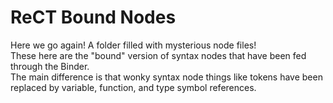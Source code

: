 # ReCT Bound Nodes
Here we go again! A folder filled with mysterious node files!  
These here are the "bound" version of syntax nodes that have been fed through the Binder.  
The main difference is that wonky syntax node things like tokens have been replaced by variable, function, and type symbol references.